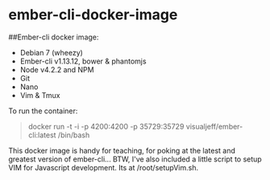 ember-cli-docker-image
======================

##Ember-cli docker image:

* Debian 7 (wheezy)
* Ember-cli v1.13.12, bower & phantomjs
* Node v4.2.2 and NPM  
* Git
* Nano
* Vim & Tmux

To run the container:

> docker run -t -i -p 4200:4200 -p 35729:35729 visualjeff/ember-cli:latest /bin/bash

This docker image is handy for teaching, for poking at the latest and greatest version of ember-cli...  BTW, I've also included a little script to setup VIM for Javascript development.  Its at /root/setupVim.sh.
